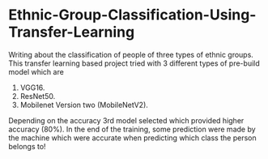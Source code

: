 # Ethnic-Group-Classification-Using-Transfer-Learning
Writing about the classification of people of three types of ethnic groups. This transfer learning based project tried with 3 different types of pre-build model which are 
1. VGG16.
2. ResNet50.
3. Mobilenet Version two (MobileNetV2).

Depending on the accuracy 3rd model selected which provided higher accuracy (80%). In the end of the training, some prediction were made by the machine which were accurate when predicting which class the person belongs to!
